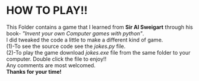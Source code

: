 <h1>HOW TO PLAY!!</h1>
This Folder contains a game that I learned from <strong>Sir Al Sweigart</strong> through his book- <i>"Invent your own Computer games with python"</i>.<br>
I did tweaked the code a little to make a different kind of game.<br>
(1)-To see the source code see the <i>jokes.py</i> file.<br>
(2)-To play the game download <i>jokes.exe</i> file from the same folder to your computer.
Double click the file to enjoy!!
<br>Any comments are most welcomed.
<br><strong>Thanks for your time!</strong>
